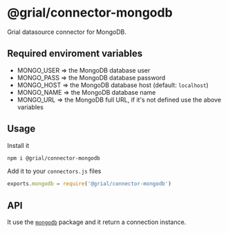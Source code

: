 # @grial/connector-mongodb
Grial datasource connector for MongoDB.

## Required enviroment variables
- MONGO_USER => the MongoDB database user
- MONGO_PASS => the MongoDB database password
- MONGO_HOST => the MongoDB database host (default: `localhost`)
- MONGO_NAME => the MongoDB database name
- MONGO_URL => the MongoDB full URL, if it's not defined use the above variables

## Usage
Install it

```bash
npm i @grial/connector-mongodb
```

Add it to your `connectors.js` files

```js
exports.mongodb = require('@grial/connector-mongodb')
```

## API
It use the [`mongodb`](https://www.npmjs.com/package/mongodb) package and it return a connection instance.
